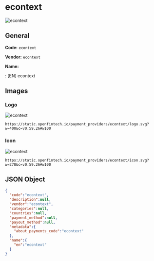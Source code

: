 
# econtext 
![econtext](https://static.openfintech.io/payment_providers/econtext/logo.svg?w=400&c=v0.59.26#w100)  

## General 
 
**Code:** `econtext` 
 
**Vendor:** `econtext` 
 
**Name:** 
 
:	[EN] econtext 
 

## Images 

### Logo 
 
![econtext](https://static.openfintech.io/payment_providers/econtext/logo.svg?w=400&c=v0.59.26#w100)  

```
https://static.openfintech.io/payment_providers/econtext/logo.svg?w=400&c=v0.59.26#w100
```  

### Icon 
 
![econtext](https://static.openfintech.io/payment_providers/econtext/icon.svg?w=278&c=v0.59.26#w100)  

```
https://static.openfintech.io/payment_providers/econtext/icon.svg?w=278&c=v0.59.26#w100
```  

## JSON Object 

```json
{
  "code":"econtext",
  "description":null,
  "vendor":"econtext",
  "categories":null,
  "countries":null,
  "payment_method":null,
  "payout_method":null,
  "metadata":{
    "about_payments_code":"econtext"
  },
  "name":{
    "en":"econtext"
  }
}
```  

